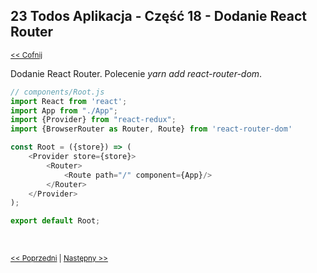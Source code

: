 ## 23 Todos Aplikacja - Część 18 - Dodanie React Router
<sub>[<< Cofnij](https://github.com/donatuss/Redux-Start-Egghead/blob/master/README.md)</sub><br/>

Dodanie React Router. Polecenie _yarn add react-router-dom_.
```javascript
// components/Root.js
import React from 'react';
import App from "./App";
import {Provider} from "react-redux";
import {BrowserRouter as Router, Route} from 'react-router-dom'

const Root = ({store}) => (
    <Provider store={store}>
        <Router>
            <Route path="/" component={App}/>
        </Router>
    </Provider>
);

export default Root;
```

<br/>
 
 <sub>[<< Poprzedni](https://github.com/donatuss/Redux-Start-Egghead/blob/master/22-todoapps-refactor-entry-point/README.md)
   | [Następny >>](https://github.com/donatuss/Redux-Start-Egghead/blob/master/24-.../README.md)
 </sub>